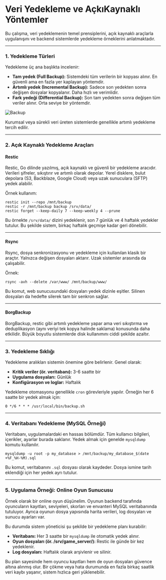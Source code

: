# Veri Yedekleme ve AçkıKaynaklı Yöntemler
Bu çalışma, veri yedeklemenin temel prensiplerini, açık kaynaklı araçlarla uygulanışını ve backend sistemlerde yedekleme örneklerini anlatmaktadır.

---

### 1. Yedekleme Türleri

Yedekleme üç ana başlıkta incelenir:

* **Tam yedek (Full Backup):** Sistemdeki tüm verilerin bir kopyası alınır. En güvenli ama en fazla yer kaplayan yöntemdir.
* **Artımlı yedek (Incremental Backup):** Sadece son yedekten sonra değişen dosyalar kopyalanır. Daha hızlı ve verimlidir.
* **Fark yedeği (Differential Backup):** Son tam yedekten sonra değişen tüm veriler alınır. Orta seviye bir yöntemdir.

![Backup](https://i.hizliresim.com/ez4ejsj.png)



Kurumsal veya sürekli veri üreten sistemlerde genellikle artımlı yedekleme tercih edilir.

---

### 2. Açık Kaynaklı Yedekleme Araçları

#### Restic

Restic, Go dilinde yazılmış, açık kaynaklı ve güvenli bir yedekleme aracıdır.
Verileri şifreler, sıkıştırır ve artımlı olarak depolar.
Yerel disklere, bulut depolara (S3, Backblaze, Google Cloud) veya uzak sunuculara (SFTP) yedek alabilir.

Örnek kullanım:

```
restic init --repo /mnt/backup
restic -r /mnt/backup backup /srv/data/
restic forget --keep-daily 7 --keep-weekly 4 --prune
```

Bu örnekte `/srv/data/` dizini yedeklenir, son 7 günlük ve 4 haftalık yedekler tutulur.
Bu şekilde sistem, birkaç haftalık geçmişe kadar geri dönebilir.

---

#### Rsync

Rsync, dosya senkronizasyonu ve yedekleme için kullanılan klasik bir araçtır.
Yalnızca değişen dosyaları aktarır.
Uzak sistemler arasında da çalışabilir.

Örnek:

```
rsync -avh --delete /var/www/ /mnt/backup/www/
```

Bu komut, web sunucusundaki dosyaları yedek dizinle eşitler.
Silinen dosyaları da hedefte silerek tam bir senkron sağlar.

---

#### BorgBackup

BorgBackup, restic gibi artımlı yedekleme yapar ama veri sıkıştırma ve deduplikasyon (aynı veriyi tek kopya halinde saklama) konusunda daha etkilidir.
Büyük boyutlu sistemlerde disk kullanımını ciddi şekilde azaltır.

---

### 3. Yedekleme Sıklığı

Yedekleme aralıkları sistemin önemine göre belirlenir.
Genel olarak:

* **Kritik veriler (ör. veritabanı):** 3-6 saatte bir
* **Uygulama dosyaları:** Günlük
* **Konfigürasyon ve loglar:** Haftalık

Yedekleme otomasyonu genellikle `cron` görevleriyle yapılır.
Örneğin her 6 saatte bir yedek almak için:

```
0 */6 * * * /usr/local/bin/backup.sh
```

---

### 4. Veritabanı Yedekleme (MySQL Örneği)

Veritabanı, uygulamalardaki en hassas bölümdür.
Tüm kullanıcı bilgileri, içerikler, ayarlar burada saklanır.
Yedek almak için genelde `mysqldump` komutu kullanılır.

```
mysqldump -u root -p my_database > /mnt/backup/my_database_$(date +%F_%H-%M).sql
```

Bu komut, veritabanını `.sql` dosyası olarak kaydeder.
Dosya ismine tarih eklendiği için her yedek ayrı tutulur.

---

### 5. Uygulama Örneği: Online Oyun Sunucusu

Örnek olarak bir online oyun düşünelim.
Oyunun backend tarafında oyuncuların kayıtları, seviyeleri, skorları ve envanteri MySQL veritabanında tutuluyor.
Ayrıca oyunun dosya yapısında harita verileri, log dosyaları ve sunucu ayarları var.

Bu durumda sistem yöneticisi şu şekilde bir yedekleme planı kurabilir:

* **Veritabanı:** Her 3 saatte bir `mysqldump` ile otomatik yedek alınır.
* **Oyun dosyaları (ör. /srv/game_server/):** Restic ile günde bir kez yedeklenir.
* **Log dosyaları:** Haftalık olarak arşivlenir ve silinir.

Bu plan sayesinde hem oyuncu kayıtları hem de oyun dosyaları güvence altına alınmış olur.
Bir çökme veya hata durumunda en fazla birkaç saatlik veri kaybı yaşanır, sistem hızlıca geri yüklenebilir.
